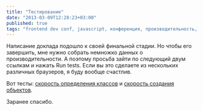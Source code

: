 ```yaml
---
title: "Тестирование"
date: "2013-03-09T12:28:23+03:00"
published: true
tags: "frontend dev conf, javascript, конференция, производительность, просьба"
---
```


Написание доклада подошло к своей финальной стадии. Но чтобы его завершить, мне нужно собрать немножко данных о производительности. А поэтому просьба зайти по следующий двум ссылкам и нажать Run tests. Если вы это сделаете из нескольких различных браузеров, я буду вообще счастлив.

Вот тесты: [скорость определения классов](http://jsperf.com/object-definition-speed) и [скорость создания объектов](http://jsperf.com/object-instantiation-speed).

Заранее спасибо.
